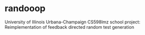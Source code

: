 # randooop
University of Illinois Urbana-Champaign CS598lmz school project:
Reimplementation of feedback directed random test generation
